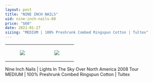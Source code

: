 ```yaml
---
layout: post
title: "NINE INCH NAILS"
uid: nine-inch-nails-60
price: "$60"
date: 2021-01-27
sizing: "MEDIUM | 100% Preshrunk Combed Ringspun Cotton | Tultex"
---
```




<table style="width:100%;"><tr><td style="vertical-align:top;">
      <figure class="tmblr-full" data-orig-height="2048" data-orig-width="1365" data-orig-src="https://concertshirts.netlify.app/shirts/0091/0091-01.jpg"><img src="https://64.media.tumblr.com/8e0a2f4c25ac990c8c870e5a574612e4/11a73e218d8c65f1-10/s540x810/d2e8158c0d2371bf299b1ece5c17840e4dace1d8.jpg" data-orig-height="2048" data-orig-width="1365" data-orig-src="https://concertshirts.netlify.app/shirts/0091/0091-01.jpg"/></figure></td>
    <td style="vertical-align:top;">
      <figure class="tmblr-full" data-orig-height="2048" data-orig-width="1365" data-orig-src="https://concertshirts.netlify.app/shirts/0091/0091-02.jpg"><img src="https://64.media.tumblr.com/fef8355fad6750d9182dd60727287f6b/11a73e218d8c65f1-eb/s540x810/abe14acfb36107605727ded9afe9653450b6d9f4.jpg" data-orig-height="2048" data-orig-width="1365" data-orig-src="https://concertshirts.netlify.app/shirts/0091/0091-02.jpg"/></figure></td>
  </tr></table><p>
  Nine Inch Nails | Lights In The Sky Over North America 2008 Tour<br/>MEDIUM | 100% Preshrunk Combed Ringspun Cotton | Tultex
</p>

